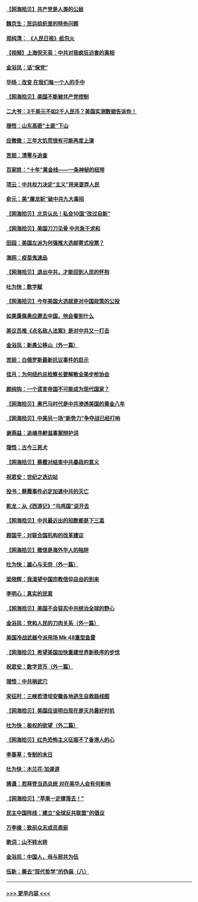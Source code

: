 #### [【网海拾贝】共产党是人类的公敌](../pages/nsc993/n12363182.md?t=08290002) 
#### [魏京生：民运组织里的特务问题](../pages/nsc993/n12363010.md?t=08290002) 
#### [郑纯清： 《人民日报》纸包火](../pages/nsc993/n12362706.md?t=08290002) 
#### [【视频】上海倪天英：中共对我疯狂迫害的真相](../pages/nsc993/n12356341.md?t=08290002) 
#### [金浴凤：话“保党”](../pages/nsc993/n12361867.md?t=08290002) 
#### [华旸：改变 在我们每一个人的手中](../pages/nsc993/n12361774.md?t=08290002) 
#### [【网海拾贝】美国不能被共产党控制](../pages/nsc993/n12360271.md?t=08290002) 
#### [二大爷：3千美元不如2千人民币？美国实测数据告诉你！](../pages/nsc993/n12358563.md?t=08290002) 
#### [理悟：山东高密“土匪”下山](../pages/nsc993/n12358535.md?t=08290002) 
#### [应微微：三年大饥荒很有可能再度上演](../pages/nsc993/n12358523.md?t=08290002) 
#### [苦胆：清零与追查](../pages/nsc993/n12358501.md?t=08290002) 
#### [百家姓：“十年”黄金线——一条神秘的纽带](../pages/nsc993/n12358319.md?t=08290002) 
#### [项云：中共权力决定“主义”用来耍弄人民](../pages/nsc993/n12358172.md?t=08290002) 
#### [俞元：美“屠龙斩”破中共九大毒招](../pages/nsc993/n12357822.md?t=08290002) 
#### [【网海拾贝】北京认怂！私会10国“改过自新”](../pages/nsc993/n12357784.md?t=08290002) 
#### [【网海拾贝】美国刀刀见骨 中共急于求和](../pages/nsc993/n12355511.md?t=08290002) 
#### [田园：美国左派为何强推大选邮寄式投票？](../pages/nsc993/n12352963.md?t=08290002) 
#### [海网：疫苗鬼速品](../pages/nsc993/n12354438.md?t=08290002) 
#### [【网海拾贝】退出中共，才能回到人民的怀抱](../pages/nsc993/n12352634.md?t=08290002) 
#### [吐为快：数字赋](../pages/nsc993/n12352317.md?t=08290002) 
#### [【网海拾贝】今年美国大选就是对中国政策的公投](../pages/nsc993/n12350973.md?t=08290002) 
#### [如果蓬佩奥应邀去中国，他会看到什么](../pages/nsc993/n12350945.md?t=08290002) 
#### [美议员推《点名敌人法案》是对中共又一打击](../pages/nsc993/n12350765.md?t=08290002) 
#### [金浴凤：新愚公移山（外一篇）](../pages/nsc993/n12350253.md?t=08290002) 
#### [苦胆：白俄罗斯最新抗议事件的启示](../pages/nsc993/n12349989.md?t=08290002) 
#### [佳月：为何纽约总检察长要解散全美步枪协会](../pages/nsc993/n12349939.md?t=08290002) 
#### [颜纯钩：一个谎言帝国不可能成为现代国家？](../pages/nsc993/n12349898.md?t=08290002) 
#### [【网海拾贝】奥巴马时代是中共渗透美国的黄金八年](../pages/nsc993/n12349284.md?t=08290002) 
#### [【网海拾贝】中美另一场“新势力”争夺战已经打响](../pages/nsc993/n12346998.md?t=08290002) 
#### [谢燕益：追魂寻衅滋事案辩护词](../pages/nsc993/n12346892.md?t=08290002) 
#### [理悟：古今三恶犬](../pages/nsc993/n12345190.md?t=08290002) 
#### [【网海拾贝】蔡霞对结束中共暴政的意义](../pages/nsc993/n12344263.md?t=08290002) 
#### [祝君安：世纪之选边站](../pages/nsc993/n12342382.md?t=08290002) 
#### [投书：蔡霞事件必定加速中共的灭亡](../pages/nsc993/n12341881.md?t=08290002) 
#### [乾龙：从《西游记》“乌鸡国”说开去](../pages/nsc993/n12341690.md?t=08290002) 
#### [【网海拾贝】中共最近出的招数都是下三滥](../pages/nsc993/n12341593.md?t=08290002) 
#### [顾国平：对联合国机构的改革建议](../pages/nsc993/n12339928.md?t=08290002) 
#### [【网海拾贝】微信是海外华人的陷阱](../pages/nsc993/n12338868.md?t=08290002) 
#### [吐为快：雄心与无奈（外一篇）](../pages/nsc993/n12338132.md?t=08290002) 
#### [梁晓辉：我渴望中国宗教信仰自由的到来](../pages/nsc993/n12336657.md?t=08290002) 
#### [李明心：真实的民意](../pages/nsc993/n12336089.md?t=08290002) 
#### [【网海拾贝】美国不会容忍中共统治全球的野心](../pages/nsc993/n12336063.md?t=08290002) 
#### [金浴凤：党和人民的刀肉关系（外一篇）](../pages/nsc993/n12335834.md?t=08290002) 
#### [美国冷战武器今派用场 Mk 48重型鱼雷](../pages/nsc993/n12335354.md?t=08290002) 
#### [【网海拾贝】希望美国加快重建世界新秩序的步伐](../pages/nsc993/n12334224.md?t=08290002) 
#### [祝君安：数字货币（外一篇）](../pages/nsc993/n12334186.md?t=08290002) 
#### [理悟：中共祸武穴](../pages/nsc993/n12333962.md?t=08290002) 
#### [宋征时：三峡若溃坝安徽各地逃生自救路线图](../pages/nsc993/n12332450.md?t=08290002) 
#### [【网海拾贝】美国应该明白现在是灭共最好时机](../pages/nsc993/n12332313.md?t=08290002) 
#### [吐为快：极权的欲望（外二篇）](../pages/nsc993/n12332089.md?t=08290002) 
#### [【网海拾贝】红色恐怖主义征服不了香港人的心](../pages/nsc993/n12329296.md?t=08290002) 
#### [李春草：专制的末日](../pages/nsc993/n12329079.md?t=08290002) 
#### [吐为快：木兰花‧加速道](../pages/nsc993/n12327366.md?t=08290002) 
#### [拂潇：若拜登当选总统 对在美华人会有何影响](../pages/nsc993/n12295996.md?t=08290002) 
#### [【网海拾贝】“苹果一定撑落去！”](../pages/nsc993/n12326784.md?t=08290002) 
#### [民主中国阵线：建立“全球反共联盟”的倡议](../pages/nsc993/n12324177.md?t=08290002) 
#### [万李缘：致前众志成员周庭](../pages/nsc993/n12324635.md?t=08290002) 
#### [歌词：山不转水转](../pages/nsc993/n12324599.md?t=08290002) 
#### [金浴凤：中国人，毋与邪共为伍](../pages/nsc993/n12324257.md?t=08290002) 
#### [伍新：撕去“现代哲学”的伪装（八）](../pages/nsc993/n12324188.md?t=08290002) 

----
#### [ >>> 更早内容 <<< ](../indexes/nsc993-earlier.md)
